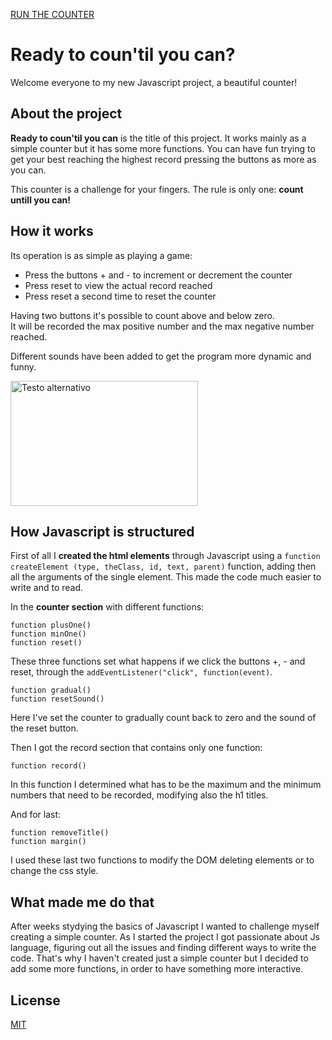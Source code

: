 [RUN THE COUNTER](https://tommasoaricci.github.io/javascript-counter/)

# Ready to coun'til you can?

Welcome everyone to my new Javascript project, a beautiful counter!

## About the project

**Ready to coun'til you can** is the title of this project. It works mainly as a simple counter but it has some more functions. You can have fun trying to get your best reaching the highest record pressing the buttons as more as you can.  

This counter is a challenge for your fingers. The rule is only one: **count untill you can!**

## How it works

Its operation is as simple as playing a game:

- Press the buttons + and - to increment or decrement the counter
- Press reset to view the actual record reached
- Press reset a second time to reset the counter

Having two buttons it's possible to count above and below zero.   
It will be recorded the max positive number and the max negative number reached.

Different sounds have been added to get the program more dynamic and funny.

<img src="https://i.postimg.cc/W134vYJv/Screenshot-2023-12-16-142807.png" alt="Testo alternativo" width="300" height="200">

## How Javascript is structured

First of all I **created the html elements** through Javascript using a ```function createElement (type, theClass, id, text, parent)``` function, adding then all the arguments of the single element. 
This made the code much easier to write and to read.

In the **counter section** with different functions:

```
function plusOne()
function minOne()
function reset()
```

These three functions set what happens if we click the buttons +, - and reset, through the ```addEventListener("click", function(event)```.

```
function gradual()
function resetSound()
```

Here I've set the counter to gradually count back to zero and the sound of the reset button.

Then I got the record section that contains only one function:

```
function record()
```
In this function I determined what has to be the maximum and the minimum numbers that need to be recorded, modifying also the h1 titles.

And for last:

```
function removeTitle()
function margin()
```
I used these last two functions to modify the DOM deleting elements or to change the css style.

## What made me do that

After weeks stydying the basics of Javascript I wanted to challenge myself creating a simple counter. As I started the project I got passionate about Js language, figuring out all the issues and finding different ways to write the code. That's why I haven't created just a simple counter but I decided to add some more functions, in order to have something more interactive.  

## License

[MIT](https://choosealicense.com/licenses/mit/)

